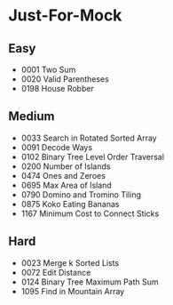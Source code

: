 # Just-For-Mock


## Easy
 * 0001	Two Sum    
 * 0020 Valid Parentheses
 * 0198 House Robber
## Medium
 * 0033 Search in Rotated Sorted Array
 * 0091 Decode Ways
 * 0102 Binary Tree Level Order Traversal
 * 0200 Number of Islands
 * 0474 Ones and Zeroes
 * 0695 Max Area of Island
 * 0790 Domino and Tromino Tiling
 * 0875 Koko Eating Bananas 
 * 1167 Minimum Cost to Connect Sticks

## Hard
 * 0023 Merge k Sorted Lists
 * 0072 Edit Distance
 * 0124 Binary Tree Maximum Path Sum 
 * 1095 Find in Mountain Array
